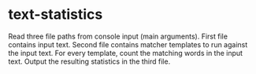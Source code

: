 # text-statistics

Read three file paths from console input (main arguments).
First file contains input text. Second file contains matcher templates to run against the input text.
For every template, count the matching words in the input text. Output the resulting statistics in the third file.
